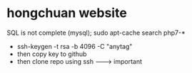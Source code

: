 # hongchuan website

SQL is not complete (mysql);
sudo apt-cache search php7-*

- ssh-keygen -t rsa -b 4096 -C "anytag"
- then copy key to github
- then clone repo using ssh    ---> important
